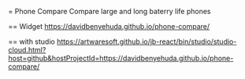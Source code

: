 = Phone Compare
Compare large and long baterry life phones 

== Widget
https://davidbenyehuda.github.io/phone-compare/

== with studio
https://artwaresoft.github.io/jb-react/bin/studio/studio-cloud.html?host=github&hostProjectId=https://davidbenyehuda.github.io/phone-compare/
